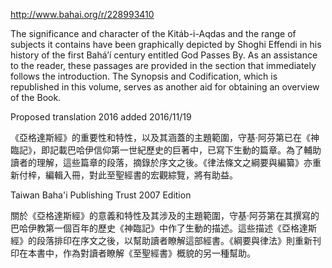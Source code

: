 http://www.bahai.org/r/228993410

The significance and character of the Kitáb-i-Aqdas and the range of subjects it contains have been graphically depicted by Shoghi Effendi in his history of the first Bahá’í century entitled God Passes By. As an assistance to the reader, these passages are provided in the section that immediately follows the introduction. The Synopsis and Codification, which is republished in this volume, serves as another aid for obtaining an overview of the Book.

Proposed translation 2016 added 2016/11/19

《亞格達斯經》的重要性和特性，以及其涵蓋的主題範圍，守基·阿芬第已在《神臨記》，即記載巴哈伊信仰第一世紀歷史的巨著中，已寫下生動的篇章。為了輔助讀者的理解，這些篇章的段落，摘錄於序文之後。《律法條文之綱要與編纂》亦重新付梓，編輯入冊，對此至聖經書的宏觀綜覽，將有助益。

Taiwan Baha'i Publishing Trust 2007 Edition

關於《亞格達斯經》的意義和特性及其涉及的主題範圍，守基·阿芬第在其撰寫的巴哈伊教第一個百年的歷史《神臨記》中作了生動的描述。這些描述《亞格達斯經》的段落排印在序文之後，以幫助讀者瞭解這部經書。《綱要與律法》則重新刊印在本書中，作為對讀者瞭解《至聖經書》概貌的另一種幫助。
